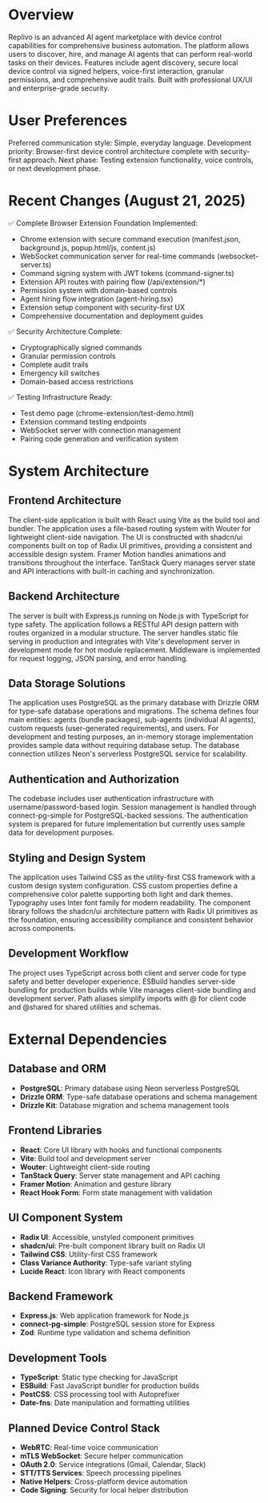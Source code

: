 # Overview

Replivo is an advanced AI agent marketplace with device control capabilities for comprehensive business automation. The platform allows users to discover, hire, and manage AI agents that can perform real-world tasks on their devices. Features include agent discovery, secure local device control via signed helpers, voice-first interaction, granular permissions, and comprehensive audit trails. Built with professional UX/UI and enterprise-grade security.

# User Preferences

Preferred communication style: Simple, everyday language.
Development priority: Browser-first device control architecture complete with security-first approach.
Next phase: Testing extension functionality, voice controls, or next development phase.

# Recent Changes (August 21, 2025)

✅ Complete Browser Extension Foundation Implemented:
- Chrome extension with secure command execution (manifest.json, background.js, popup.html/js, content.js)
- WebSocket communication server for real-time commands (websocket-server.ts)
- Command signing system with JWT tokens (command-signer.ts)
- Extension API routes with pairing flow (/api/extension/*)
- Permission system with domain-based controls
- Agent hiring flow integration (agent-hiring.tsx)
- Extension setup component with security-first UX
- Comprehensive documentation and deployment guides

✅ Security Architecture Complete:
- Cryptographically signed commands
- Granular permission controls
- Complete audit trails
- Emergency kill switches
- Domain-based access restrictions

✅ Testing Infrastructure Ready:
- Test demo page (chrome-extension/test-demo.html)
- Extension command testing endpoints
- WebSocket server with connection management
- Pairing code generation and verification system

# System Architecture

## Frontend Architecture
The client-side application is built with React using Vite as the build tool and bundler. The application uses a file-based routing system with Wouter for lightweight client-side navigation. The UI is constructed with shadcn/ui components built on top of Radix UI primitives, providing a consistent and accessible design system. Framer Motion handles animations and transitions throughout the interface. TanStack Query manages server state and API interactions with built-in caching and synchronization.

## Backend Architecture
The server is built with Express.js running on Node.js with TypeScript for type safety. The application follows a RESTful API design pattern with routes organized in a modular structure. The server handles static file serving in production and integrates with Vite's development server in development mode for hot module replacement. Middleware is implemented for request logging, JSON parsing, and error handling.

## Data Storage Solutions
The application uses PostgreSQL as the primary database with Drizzle ORM for type-safe database operations and migrations. The schema defines four main entities: agents (bundle packages), sub-agents (individual AI agents), custom requests (user-generated requirements), and users. For development and testing purposes, an in-memory storage implementation provides sample data without requiring database setup. The database connection utilizes Neon's serverless PostgreSQL service for scalability.

## Authentication and Authorization
The codebase includes user authentication infrastructure with username/password-based login. Session management is handled through connect-pg-simple for PostgreSQL-backed sessions. The authentication system is prepared for future implementation but currently uses sample data for development purposes.

## Styling and Design System
The application uses Tailwind CSS as the utility-first CSS framework with a custom design system configuration. CSS custom properties define a comprehensive color palette supporting both light and dark themes. Typography uses Inter font family for modern readability. The component library follows the shadcn/ui architecture pattern with Radix UI primitives as the foundation, ensuring accessibility compliance and consistent behavior across components.

## Development Workflow
The project uses TypeScript across both client and server code for type safety and better developer experience. ESBuild handles server-side bundling for production builds while Vite manages client-side bundling and development server. Path aliases simplify imports with @ for client code and @shared for shared utilities and schemas.

# External Dependencies

## Database and ORM
- **PostgreSQL**: Primary database using Neon serverless PostgreSQL
- **Drizzle ORM**: Type-safe database operations and schema management
- **Drizzle Kit**: Database migration and schema management tools

## Frontend Libraries
- **React**: Core UI library with hooks and functional components
- **Vite**: Build tool and development server
- **Wouter**: Lightweight client-side routing
- **TanStack Query**: Server state management and API caching
- **Framer Motion**: Animation and gesture library
- **React Hook Form**: Form state management with validation

## UI Component System
- **Radix UI**: Accessible, unstyled component primitives
- **shadcn/ui**: Pre-built component library built on Radix UI
- **Tailwind CSS**: Utility-first CSS framework
- **Class Variance Authority**: Type-safe variant styling
- **Lucide React**: Icon library with React components

## Backend Framework
- **Express.js**: Web application framework for Node.js
- **connect-pg-simple**: PostgreSQL session store for Express
- **Zod**: Runtime type validation and schema definition

## Development Tools
- **TypeScript**: Static type checking for JavaScript
- **ESBuild**: Fast JavaScript bundler for production builds
- **PostCSS**: CSS processing tool with Autoprefixer
- **Date-fns**: Date manipulation and formatting utilities

## Planned Device Control Stack
- **WebRTC**: Real-time voice communication
- **mTLS WebSocket**: Secure helper communication
- **OAuth 2.0**: Service integrations (Gmail, Calendar, Slack)
- **STT/TTS Services**: Speech processing pipelines
- **Native Helpers**: Cross-platform device automation
- **Code Signing**: Security for local helper distribution